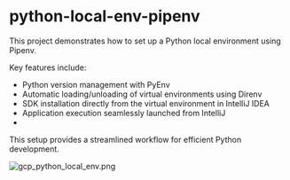 # python-local-env-pipenv

This project demonstrates how to set up a Python local environment using Pipenv.

Key features include:

- Python version management with PyEnv
- Automatic loading/unloading of virtual environments using Direnv
- SDK installation directly from the virtual environment in IntelliJ IDEA
- Application execution seamlessly launched from IntelliJ
- 
This setup provides a streamlined workflow for efficient Python development.

![gcp_python_local_env.png](diagram/gcp_python_local_env.png)